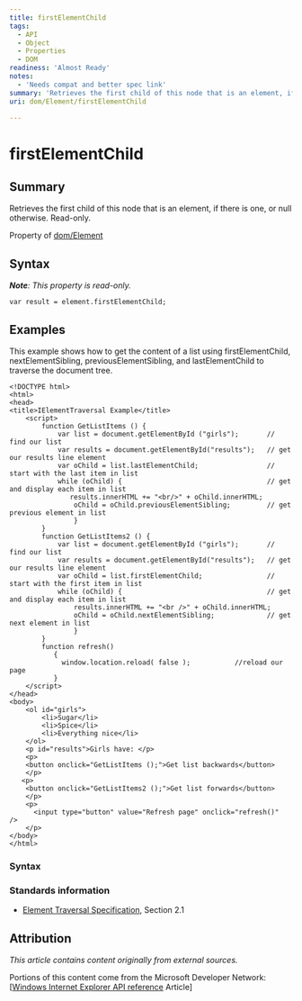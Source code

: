 ```yaml
---
title: firstElementChild
tags:
  - API
  - Object
  - Properties
  - DOM
readiness: 'Almost Ready'
notes:
  - 'Needs compat and better spec link'
summary: 'Retrieves the first child of this node that is an element, if there is one, or null otherwise.  Read-only.'
uri: dom/Element/firstElementChild

---
```

# firstElementChild

## Summary

Retrieves the first child of this node that is an element, if there is one, or null otherwise. Read-only.

<span data-meta="applies_to" data-type="key">Property of <span data-type="value">[dom/Element](/dom/Element)</span></span>

## Syntax

***Note**: This property is read-only.*

``` {.js}
var result = element.firstElementChild;
```

## Examples

This example shows how to get the content of a list using firstElementChild, nextElementSibling, previousElementSibling, and lastElementChild to traverse the document tree.

    <!DOCTYPE html>
    <html>
    <head>
    <title>IElementTraversal Example</title>
        <script>
            function GetListItems () {
                var list = document.getElementById ("girls");       // find our list
                var results = document.getElementById("results");   // get our results line element
                var oChild = list.lastElementChild;                 // start with the last item in list
                while (oChild) {                                    // get and display each item in list
                   results.innerHTML += "<br/>" + oChild.innerHTML;
                    oChild = oChild.previousElementSibling;         // get previous element in list
                    }
            }
            function GetListItems2 () {
                var list = document.getElementById ("girls");       // find our list
                var results = document.getElementById("results");   // get our results line element
                var oChild = list.firstElementChild;                // start with the first item in list
                while (oChild) {                                    // get and display each item in list
                    results.innerHTML += "<br />" + oChild.innerHTML;
                    oChild = oChild.nextElementSibling;             // get next element in list
                    }
            }
            function refresh()
               {
                 window.location.reload( false );           //reload our page
               }
        </script>
    </head>
    <body>
        <ol id="girls">
            <li>Sugar</li>
            <li>Spice</li>
            <li>Everything nice</li>
        </ol>
        <p id="results">Girls have: </p>
        <p>
        <button onclick="GetListItems ();">Get list backwards</button>
        </p>
       <p>
        <button onclick="GetListItems2 ();">Get list forwards</button>
        </p>
        <p>
          <input type="button" value="Refresh page" onclick="refresh()"   />
        </p>
    </body>
    </html>

### Syntax

### Standards information

-   [Element Traversal Specification](http://go.microsoft.com/fwlink/p/?linkid=182722), Section 2.1

## Attribution

*This article contains content originally from external sources.*

Portions of this content come from the Microsoft Developer Network: [[Windows Internet Explorer API reference](http://msdn.microsoft.com/en-us/library/ie/hh828809%28v=vs.85%29.aspx) Article]


